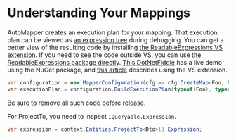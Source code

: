 # Understanding Your Mappings

AutoMapper creates an execution plan for your mapping. That execution plan can be viewed as [an expression tree](https://msdn.microsoft.com/en-us/library/mt654263.aspx?f=255&MSPPError=-2147217396) during debugging. You can get a better view of the resulting code by installing [the ReadableExpressions VS extension](https://marketplace.visualstudio.com/items?itemName=vs-publisher-1232914.ReadableExpressionsVisualizers). If you need to see the code outside VS, you can use [the ReadableExpressions package directly](https://www.nuget.org/packages/AgileObjects.ReadableExpressions). [This DotNetFiddle](https://dotnetfiddle.net/aJYTGZ) has a live demo  using the NuGet package, and [this article](https://agileobjects.co.uk/view-automapper-execution-plan-readableexpressions) describes using the VS extension.

```c#
var configuration = new MapperConfiguration(cfg => cfg.CreateMap<Foo, Bar>(), loggerFactory);
var executionPlan = configuration.BuildExecutionPlan(typeof(Foo), typeof(Bar));
```

Be sure to remove all such code before release.

For ProjectTo, you need to inspect `IQueryable.Expression`.

```c#
var expression = context.Entities.ProjectTo<Dto>().Expression;
```

